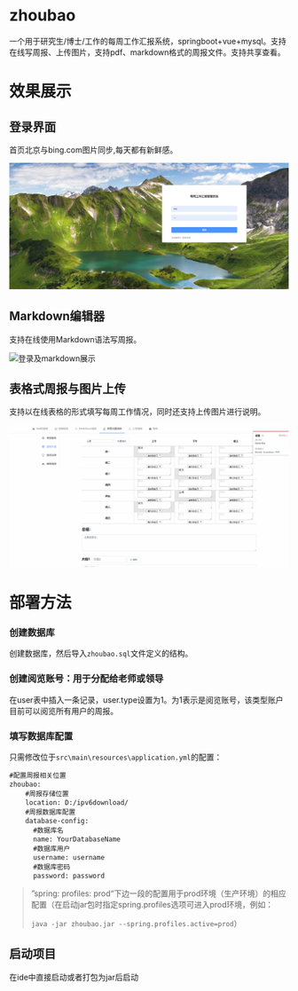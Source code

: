 # zhoubao
一个用于研究生/博士/工作的每周工作汇报系统，springboot+vue+mysql。支持在线写周报、上传图片，支持pdf、markdown格式的周报文件。支持共享查看。

# 效果展示

## 登录界面

首页北京与bing.com图片同步,每天都有新鲜感。

![image-20200821113625685](img/image-20200821113625685.png)

## Markdown编辑器

支持在线使用Markdown语法写周报。

![登录及markdown展示](img/登录及markdown展示.gif)

## 表格式周报与图片上传

支持以在线表格的形式填写每周工作情况，同时还支持上传图片进行说明。

![在线html周报展示](img/在线html周报展示.gif)

# 部署方法

### 创建数据库

创建数据库，然后导入`zhoubao.sql`文件定义的结构。

### 创建阅览账号：用于分配给老师或领导

在user表中插入一条记录，user.type设置为1。为1表示是阅览账号，该类型账户目前可以阅览所有用户的周报。

### 填写数据库配置

只需修改位于`src\main\resources\application.yml`的配置：

```properties
#配置周报相关位置      
zhoubao:
	#周报存储位置
    location: D:/ipv6download/ 
    #周报数据库配置
    database-config: 
      #数据库名
      name: YourDatabaseName 
      #数据库用户
      username: username
      #数据库密码
      password: password
```

> ”spring:
>   profiles: prod“下边一段的配置用于prod环境（生产环境）的相应配置（在启动jar包时指定spring.profiles选项可进入prod环境，例如：
>
> `java -jar zhoubao.jar --spring.profiles.active=prod`）

## 启动项目

在ide中直接启动或者打包为jar后启动